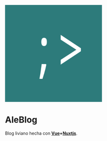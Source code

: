 <img src="./static/logo.png" width="320px" style="text-align: center;">

# AleBlog

Blog liviano hecha con __[Vue](https://vuejs.org/)+[Nuxtjs](https://nuxtjs.org/)__.

